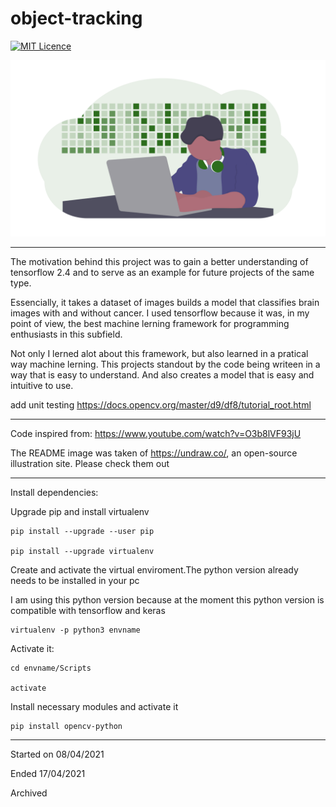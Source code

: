 # object-tracking

[![MIT Licence](https://badges.frapsoft.com/os/mit/mit.png?v=103)](https://opensource.org/licenses/mit-license.php)


![README image](https://github.com/tiagomonteiro0715/object-tracking/blob/main/README-img.png)


-----
The motivation behind this project was to gain a better understanding of tensorflow 2.4 and to serve as an example for future projects of the same type. 

Essencially, it takes a dataset of images builds a model that classifies brain images with and without cancer. I used tensorflow because it was, in my point of view, the best machine lerning framework for programming enthusiasts in this subfield.

Not only I lerned alot about this framework, but also learned in a pratical way machine lerning. This projects standout by the code being writeen in a way that is easy to understand. And also creates a model that is easy and intuitive  to use.

add unit testing
https://docs.opencv.org/master/d9/df8/tutorial_root.html

-----

Code inspired from: https://www.youtube.com/watch?v=O3b8lVF93jU


The README image was taken of https://undraw.co/, an open-source illustration site. Please check them out

-----

Install dependencies:

Upgrade pip and install virtualenv

```
pip install --upgrade --user pip

pip install --upgrade virtualenv
```

Create and activate the virtual enviroment.The python version already needs to be installed in your pc

I am using this python version because at the moment this python version is  compatible with tensorflow and keras

```
virtualenv -p python3 envname
```
Activate it:

```
cd envname/Scripts

activate
```

Install necessary modules and activate it

```
pip install opencv-python

```

-----

Started on 08/04/2021

Ended 17/04/2021

Archived
